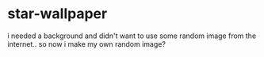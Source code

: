 # star-wallpaper

i needed a background and didn't want to use some random image from the internet.. so now i make my own random image?
